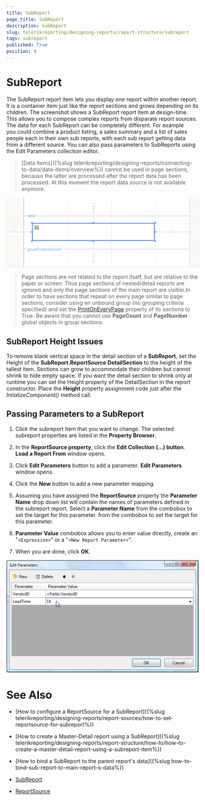 ```yaml
---
title: SubReport
page_title: SubReport 
description: SubReport
slug: telerikreporting/designing-reports/report-structure/subreport
tags: subreport
published: True
position: 9
---
```


# SubReport

The SubReport report item lets you display one report within another report. It is a container item just like the report sections and grows depending on its children. The screenshot shows a SubReport report item at design-time. This allows you to compose complex reports from disparate report sources. The data for each SubReport can be completely different. For example you could combine a product listing, a sales summary and a list of sales people each in their own sub reports, with each sub report getting data from a different source. You can also pass parameters to SubReports using the Edit Parameters collection editor.

> [Data Items]({%slug telerikreporting/designing-reports/connecting-to-data/data-items/overview%}) cannot be used in page sections, because the latter are processed after the report data has been processed. At this moment the report data source is not available anymore.
 

  ![](images/Subreport.png)

> Page sections are not related to the report itself, but are relative to the paper or screen. Thus page sections of nested/detail reports are ignored and only the page sections of the main report are visible.In order to have sections that repeat on every page similar to page sections, consider using an unbound group (no grouping criteria specified) and set the  [PrintOnEveryPage](/reporting/api/Telerik.Reporting.GroupSection#Telerik_Reporting_GroupSection_PrintOnEveryPage) property of its sections to True. Be aware that you cannot use __PageCount__ and __PageNumber__ global objects in group sections.

## SubReport Height Issues

To remove blank vertical space in the detail section of a __SubReport__, set the Height of the __SubReport.ReportSource__ __DetailSection__ to the height of the tallest item. Sections can grow to accommodate their children but cannot shrink to hide empty space. If you want the detail section to shrink only at runtime you can set the Height property of the DetailSection in the report constructor. Place the __Height__ property assignment code just after the _IntializeComponent()_ method call.

## Passing Parameters to a SubReport

1. Click the subreport item that you want to change. The selected subreport properties are listed in the __Property Browser__.

1. In the __ReportSource property__, click the __Edit Collection (…) button__. __Load a Report From__ window opens. 

1. Click __Edit Parameters__ button to add a parameter. __Edit Parameters__ window opens. 

1. Click the __New__ button to add a new parameter mapping.                     

1. Assuming you have assigned the __ReportSource__ property the __Parameter Name__ drop down list will contain the names of parameters defined in the subreport report. Select a __Parameter Name__ from the combobox to set the target for this parameter. from the combobox to set the target for this parameter. 

1. __Parameter Value__ combobox allows you to enter value directly, create an "```<Expression>```" or a "```<New Report Parameter>```". 

1. When you are done, click __OK__. 
  

  ![](images/DesignSubReport001.png)


# See Also

* [How to configure a ReportSource for a SubReport]({%slug telerikreporting/designing-reports/report-sources/how-to-set-reportsource-for-subreport%})

* [How to create a Master-Detail report using a SubReport]({%slug telerikreporting/designing-reports/report-structure/how-to/how-to-create-a-master-detail-report-using-a-subreport-item%})

* [How to bind a SubReport to the parent report's data]({%slug how-to-bind-sub-report-to-main-report-s-data%})

* [SubReport](/reporting/api/Telerik.Reporting.SubReport) 

* [ReportSource](/reporting/api/Telerik.Reporting.SubReport#Telerik_Reporting_SubReport_ReportSource)

